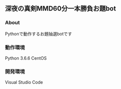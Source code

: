 ## 深夜の真剣MMD60分一本勝負お題bot

### About
Pythonで動作するお題抽選botです

### 動作環境
Python 3.6.6
CentOS

### 開発環境
Visual Studio Code